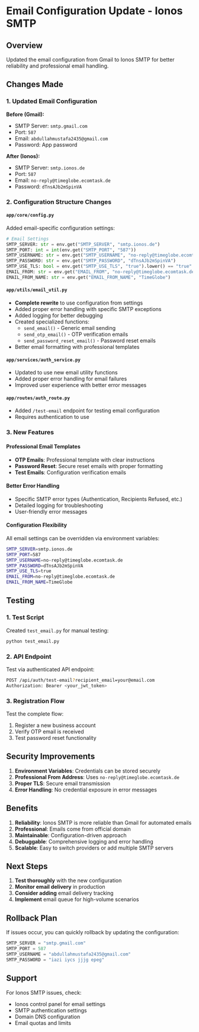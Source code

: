 # Email Configuration Update - Ionos SMTP

## Overview
Updated the email configuration from Gmail to Ionos SMTP for better reliability and professional email handling.

## Changes Made

### 1. Updated Email Configuration
**Before (Gmail):**
- SMTP Server: `smtp.gmail.com`
- Port: `587`
- Email: `abdullahmustafa2435@gmail.com`
- Password: App password

**After (Ionos):**
- SMTP Server: `smtp.ionos.de`
- Port: `587`
- Email: `no-reply@timeglobe.ecomtask.de`
- Password: `dTnsAJb2mSpinVA`

### 2. Configuration Structure Changes

#### `app/core/config.py`
Added email-specific configuration settings:
```python
# Email Settings
SMTP_SERVER: str = env.get("SMTP_SERVER", "smtp.ionos.de")
SMTP_PORT: int = int(env.get("SMTP_PORT", "587"))
SMTP_USERNAME: str = env.get("SMTP_USERNAME", "no-reply@timeglobe.ecomtask.de")
SMTP_PASSWORD: str = env.get("SMTP_PASSWORD", "dTnsAJb2mSpinVA")
SMTP_USE_TLS: bool = env.get("SMTP_USE_TLS", "true").lower() == "true"
EMAIL_FROM: str = env.get("EMAIL_FROM", "no-reply@timeglobe.ecomtask.de")
EMAIL_FROM_NAME: str = env.get("EMAIL_FROM_NAME", "TimeGlobe")
```

#### `app/utils/email_util.py`
- **Complete rewrite** to use configuration from settings
- Added proper error handling with specific SMTP exceptions
- Added logging for better debugging
- Created specialized functions:
  - `send_email()` - Generic email sending
  - `send_otp_email()` - OTP verification emails
  - `send_password_reset_email()` - Password reset emails
- Better email formatting with professional templates

#### `app/services/auth_service.py`
- Updated to use new email utility functions
- Added proper error handling for email failures
- Improved user experience with better error messages

#### `app/routes/auth_route.py`
- Added `/test-email` endpoint for testing email configuration
- Requires authentication to use

### 3. New Features

#### Professional Email Templates
- **OTP Emails**: Professional template with clear instructions
- **Password Reset**: Secure reset emails with proper formatting
- **Test Emails**: Configuration verification emails

#### Better Error Handling
- Specific SMTP error types (Authentication, Recipients Refused, etc.)
- Detailed logging for troubleshooting
- User-friendly error messages

#### Configuration Flexibility
All email settings can be overridden via environment variables:
```bash
SMTP_SERVER=smtp.ionos.de
SMTP_PORT=587
SMTP_USERNAME=no-reply@timeglobe.ecomtask.de
SMTP_PASSWORD=dTnsAJb2mSpinVA
SMTP_USE_TLS=true
EMAIL_FROM=no-reply@timeglobe.ecomtask.de
EMAIL_FROM_NAME=TimeGlobe
```

## Testing

### 1. Test Script
Created `test_email.py` for manual testing:
```bash
python test_email.py
```

### 2. API Endpoint
Test via authenticated API endpoint:
```bash
POST /api/auth/test-email?recipient_email=your@email.com
Authorization: Bearer <your_jwt_token>
```

### 3. Registration Flow
Test the complete flow:
1. Register a new business account
2. Verify OTP email is received
3. Test password reset functionality

## Security Improvements

1. **Environment Variables**: Credentials can be stored securely
2. **Professional From Address**: Uses `no-reply@timeglobe.ecomtask.de`
3. **Proper TLS**: Secure email transmission
4. **Error Handling**: No credential exposure in error messages

## Benefits

1. **Reliability**: Ionos SMTP is more reliable than Gmail for automated emails
2. **Professional**: Emails come from official domain
3. **Maintainable**: Configuration-driven approach
4. **Debuggable**: Comprehensive logging and error handling
5. **Scalable**: Easy to switch providers or add multiple SMTP servers

## Next Steps

1. **Test thoroughly** with the new configuration
2. **Monitor email delivery** in production
3. **Consider adding** email delivery tracking
4. **Implement** email queue for high-volume scenarios

## Rollback Plan

If issues occur, you can quickly rollback by updating the configuration:
```python
SMTP_SERVER = "smtp.gmail.com"
SMTP_PORT = 587
SMTP_USERNAME = "abdullahmustafa2435@gmail.com"
SMTP_PASSWORD = "iazi iycs jjjg epeg"
```

## Support

For Ionos SMTP issues, check:
- Ionos control panel for email settings
- SMTP authentication settings
- Domain DNS configuration
- Email quotas and limits 